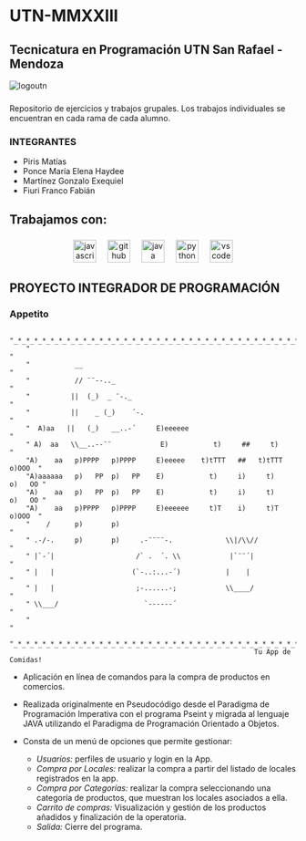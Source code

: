 # UTN-MMXXIII
## Tecnicatura en Programación UTN San Rafael - Mendoza
![logoutn](https://frra.cvg.utn.edu.ar/theme/image.php/snap/theme/1659979810/img/logo)

###

Repositorio de ejercicios y trabajos grupales.
Los trabajos individuales se encuentran en cada rama de cada alumno.

### INTEGRANTES
* Piris Matías
* Ponce María Elena Haydee
* Martínez Gonzalo Exequiel
* Fiuri Franco Fabián

<h2 align="left">Trabajamos con:</h2>

###
<div align="center">
  <img src="https://cdn.jsdelivr.net/gh/devicons/devicon/icons/javascript/javascript-original.svg" height="40" alt="javascript logo"  />
  <img width="12" />
  <img src="https://cdn.jsdelivr.net/gh/devicons/devicon/icons/github/github-original.svg" height="40" alt="github logo"  />
  <img width="12" />
  <img src="https://cdn.jsdelivr.net/gh/devicons/devicon/icons/java/java-original.svg" height="40" alt="java logo"  />
  <img width="12" />
  <img src="https://cdn.jsdelivr.net/gh/devicons/devicon/icons/python/python-original.svg" height="40" alt="python logo"  />
  <img width="12" />
  <img src="https://cdn.jsdelivr.net/gh/devicons/devicon/icons/vscode/vscode-original.svg" height="40" alt="vscode logo"  />
</div>

## PROYECTO INTEGRADOR DE PROGRAMACIÓN
### Appetito 

        "_*_*_*_*_*_*_*_*_*_*_*_*_*_*_*_*_*_*_*_*_*_*_*_*_*_*_*_*_*_*_*_*_*_*_*_*_"
        "                                                                         "
        "           __                                                            "
        "           // ¨¨--.._                                                    "
        "          ||  (_)  _ ¨-._                                                "
        "          ||    _ (_)    ´-.                                             "
        "  A)aa   ||   (_)   __..-´     E)eeeeee                                  "
        " A)  aa   \\__..--¨¨            E)           t)     ##     t)            "
        "A)    aa   p)PPPP   p)PPPP     E)eeeee    t)tTTT   ##   t)tTTT    o)OOO  "
        "A)aaaaaa   p)   PP  p)   PP    E)           t)     i)     t)     o)   OO "
        "A)    aa   p)   PP  p)   PP    E)           t)     i)     t)     o)   OO "
        "A)    aa   p)PPPP   p)PPPP     E)eeeeee     t)T    i)     t)T     o)OOO  "
        "    /      p)       p)                                                   "
        " .-/-.     p)       p)     .-¨¨¨¨-.             \\|/\\//                 "
        " |`-´|                    /` .  ´. \\            |`¨¨´|                  "
        " |   |                   (`-..:...-´)           |    |                   "
        " |   |                    ;-......-;            \\____/                  "
        " \\___/                     `------´                                     "
        "                                                                         "
        "_*_*_*_*_*_*_*_*_*_*_*_*_*_*_*_*_*_*_*_*_*_*_*_*_*_*_*_*_*_*_*_*_*_*_*_*_"
                                                                Tu App de Comidas!

* Aplicación en línea de comandos para la compra de productos en comercios.
* Realizada originalmente en Pseudocódigo desde el Paradigma de Programación Imperativa con el programa Pseint y migrada al lenguaje JAVA utilizando el Paradigma de Programación Orientado a Objetos.

* Consta de un menú de opciones que permite gestionar:
    - _Usuarios:_ perfiles de usuario y login en la App.
    - _Compra por Locales:_ realizar la compra a partir del listado de locales registrados en la app.
    - _Compra por Categorías:_ realizar la compra seleccionando una categoría de productos, que muestran los locales asociados a ella.
    - _Carrito de compras:_ Visualización y gestión de los productos añadidos y finalización de la operatoria.
    - _Salida:_ Cierre del programa.
